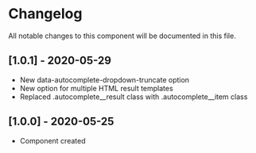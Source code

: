 # Changelog
All notable changes to this component will be documented in this file.

## [1.0.1] - 2020-05-29
- New data-autocomplete-dropdown-truncate option
- New option for multiple HTML result templates
- Replaced .autocomplete__result class with .autocomplete__item class

## [1.0.0] - 2020-05-25
- Component created
